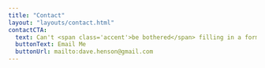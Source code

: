 ```yaml
---
title: "Contact"
layout: "layouts/contact.html"
contactCTA:
  text: Can't <span class='accent'>be bothered</span> filling in a form?
  buttonText: Email Me
  buttonUrl: mailto:dave.henson@gmail.com
---
```

